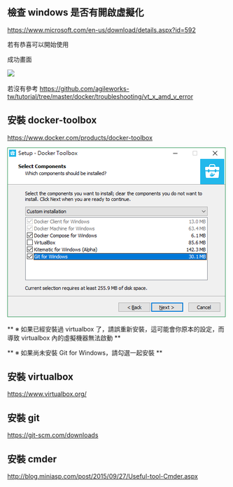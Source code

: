 
## 檢查 windows 是否有開啟虛擬化

https://www.microsoft.com/en-us/download/details.aspx?id=592

若有恭喜可以開始使用

成功畫面

![](assets/week1-29389.png)

若沒有參考 https://github.com/agileworks-tw/tutorial/tree/master/docker/troubleshooting/vt_x_amd_v_error



## 安裝 docker-toolbox

https://www.docker.com/products/docker-toolbox

![](assets/week1-installDockerToolbox.png)

** ※ 如果已經安裝過 virtualbox 了，請誤重新安裝，這可能會你原本的設定，而導致 virtualbox 內的虛擬機器無法啟動 **

** ※ 如果尚未安裝 Git for Windows，請勾選一起安裝 **

## 安裝 virtualbox

https://www.virtualbox.org/

## 安裝 git

https://git-scm.com/downloads

## 安裝 cmder

http://blog.miniasp.com/post/2015/09/27/Useful-tool-Cmder.aspx
